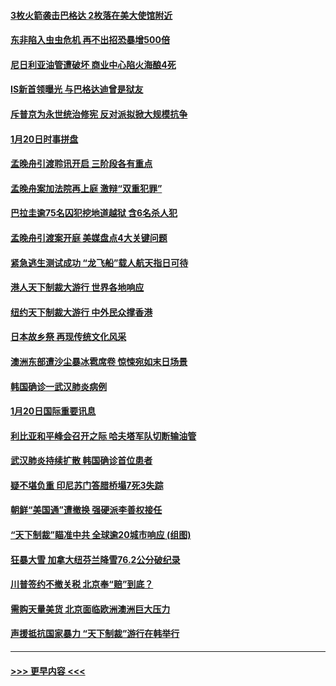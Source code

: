 #### [3枚火箭袭击巴格达 2枚落在美大使馆附近](../pages/prog202/a102757310.md?t=01211722) 
#### [东非陷入虫虫危机 再不出招恐暴增500倍](../pages/prog202/a102757295.md?t=01211722) 
#### [尼日利亚油管遭破坏 商业中心陷火海酿4死](../pages/prog202/a102757272.md?t=01211722) 
#### [IS新首领曝光 与巴格达迪曾是狱友](../pages/prog202/a102757122.md?t=01211722) 
#### [斥普京为永世统治修宪 反对派拟掀大规模抗争](../pages/prog202/a102757022.md?t=01211722) 
#### [1月20日时事拼盘](../pages/prog202/a102757036.md?t=01211722) 
#### [孟晚舟引渡聆讯开启 三阶段各有重点](../pages/prog202/a102757006.md?t=01211722) 
#### [孟晚舟案加法院再上庭 激辩“双重犯罪”](../pages/prog202/a102756996.md?t=01211722) 
#### [巴拉圭逾75名囚犯挖地道越狱 含6名杀人犯](../pages/prog202/a102756968.md?t=01211722) 
#### [孟晚舟引渡案开庭 美媒盘点4大关键问题](../pages/prog202/a102756917.md?t=01211722) 
#### [紧急逃生测试成功 “龙飞船”载人航天指日可待](../pages/prog202/a102756957.md?t=01211722) 
#### [港人天下制裁大游行 世界各地响应](../pages/prog202/a102756878.md?t=01211722) 
#### [纽约天下制裁大游行 中外民众撑香港](../pages/prog202/a102756875.md?t=01211722) 
#### [日本故乡祭 再现传统文化风采](../pages/prog202/a102756778.md?t=01211722) 
#### [澳洲东部遭沙尘暴冰雹席卷 惊悚宛如末日场景](../pages/prog202/a102756630.md?t=01211722) 
#### [韩国确诊一武汉肺炎病例](../pages/prog202/a102756696.md?t=01211722) 
#### [1月20日国际重要讯息](../pages/prog202/a102756640.md?t=01211722) 
#### [利比亚和平峰会召开之际 哈夫塔军队切断输油管](../pages/prog202/a102756580.md?t=01211722) 
#### [武汉肺炎持续扩散 韩国确诊首位患者](../pages/prog202/a102756566.md?t=01211722) 
#### [疑不堪负重 印尼苏门答腊桥塌7死3失踪](../pages/prog202/a102756559.md?t=01211722) 
#### [朝鲜“美国通”遭撤换 强硬派李善权接任](../pages/prog202/a102756380.md?t=01211722) 
#### [“天下制裁”瞄准中共 全球逾20城市响应 (组图)](../pages/prog202/a102756496.md?t=01211722) 
#### [狂暴大雪 加拿大纽芬兰降雪76.2公分破纪录](../pages/prog202/a102756447.md?t=01211722) 
#### [川普签约不撤关税 北京奉“赔”到底？](../pages/prog202/a102756354.md?t=01211722) 
#### [需购天量美货 北京面临欧洲澳洲巨大压力](../pages/prog202/a102756304.md?t=01211722) 
#### [声援抵抗国家暴力 “天下制裁”游行在韩举行](../pages/prog202/a102756254.md?t=01211722) 

----
#### [ >>> 更早内容 <<< ](../indexes/prog202-earlier.md)
